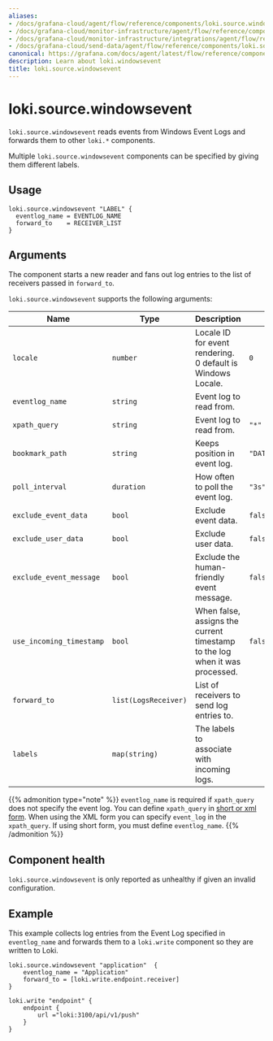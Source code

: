 ```yaml
---
aliases:
- /docs/grafana-cloud/agent/flow/reference/components/loki.source.windowsevent/
- /docs/grafana-cloud/monitor-infrastructure/agent/flow/reference/components/loki.source.windowsevent/
- /docs/grafana-cloud/monitor-infrastructure/integrations/agent/flow/reference/components/loki.source.windowsevent/
- /docs/grafana-cloud/send-data/agent/flow/reference/components/loki.source.windowsevent/
canonical: https://grafana.com/docs/agent/latest/flow/reference/components/loki.source.windowsevent/
description: Learn about loki.windowsevent
title: loki.source.windowsevent
---
```


# loki.source.windowsevent

`loki.source.windowsevent` reads events from Windows Event Logs and forwards them to other `loki.*` components.

Multiple `loki.source.windowsevent` components can be specified by giving them different labels.

## Usage

```river
loki.source.windowsevent "LABEL" {
  eventlog_name = EVENTLOG_NAME
  forward_to    = RECEIVER_LIST
}
```

## Arguments
The component starts a new reader and fans out log entries to the list of receivers passed in `forward_to`.

`loki.source.windowsevent` supports the following arguments:

Name                     | Type                 | Description                                                                 | Default                    | Required
-------------------------|----------------------|-----------------------------------------------------------------------------|----------------------------|-----------
`locale`                 | `number`             | Locale ID for event rendering. 0 default is Windows Locale.                 | `0`                        | no
`eventlog_name`          | `string`             | Event log to read from.                                                     |                            | See below.
`xpath_query`            | `string`             | Event log to read from.                                                     | `"*"`                      | See below.
`bookmark_path`          | `string`             | Keeps position in event log.                                                | `"DATA_PATH/bookmark.xml"` | no
`poll_interval`          | `duration`           | How often to poll the event log.                                            | `"3s"`                     | no
`exclude_event_data`     | `bool`               | Exclude event data.                                                         | `false`                    | no
`exclude_user_data`      | `bool`               | Exclude user data.                                                          | `false`                    | no
`exclude_event_message`  | `bool`               | Exclude the human-friendly event message.                                   | `false`                    | no
`use_incoming_timestamp` | `bool`               | When false, assigns the current timestamp to the log when it was processed. | `false`                    | no
`forward_to`             | `list(LogsReceiver)` | List of receivers to send log entries to.                                   |                            | yes
`labels`                 | `map(string)`        | The labels to associate with incoming logs.                                 |                            | no

{{% admonition type="note" %}}
`eventlog_name` is required if `xpath_query` does not specify the event log.
You can define `xpath_query` in [short or xml form](https://docs.microsoft.com/en-us/windows/win32/wes/consuming-events).
When using the XML form you can specify `event_log` in the `xpath_query`.
If using short form, you must define `eventlog_name`.
{{% /admonition %}}

## Component health

`loki.source.windowsevent` is only reported as unhealthy if given an invalid configuration.

## Example

This example collects log entries from the Event Log specified in `eventlog_name` and forwards them to a `loki.write` component so they are written to Loki.

```river
loki.source.windowsevent "application"  {
    eventlog_name = "Application"
    forward_to = [loki.write.endpoint.receiver]
}

loki.write "endpoint" {
    endpoint {
        url ="loki:3100/api/v1/push"
    }
}
```
